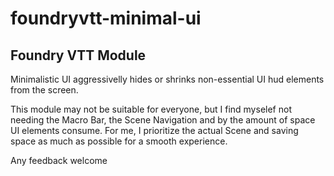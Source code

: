 # foundryvtt-minimal-ui
## Foundry VTT Module

Minimalistic UI aggressivelly hides or shrinks non-essential UI hud elements from the screen.

This module may not be suitable for everyone, but I find myselef not needing the Macro Bar, the Scene Navigation and by the amount of space UI elements consume.
For me, I prioritize the actual Scene and saving space as much as possible for a smooth experience.



Any feedback welcome
